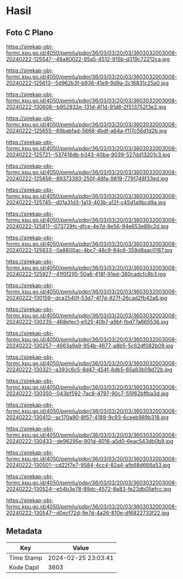 # Hasil

## Foto C Plano

https://sirekap-obj-formc.kpu.go.id/4050/pemilu/pdpr/36/03/03/20/03/3603032003008-20240222-125547--48a80022-95a5-4512-915b-d319c72212ca.jpg

https://sirekap-obj-formc.kpu.go.id/4050/pemilu/pdpr/36/03/03/20/03/3603032003008-20240222-125613--5d962b3f-b936-41e9-9d9a-2c16831c25a0.jpg

https://sirekap-obj-formc.kpu.go.id/4050/pemilu/pdpr/36/03/03/20/03/3603032003008-20240222-130608--b952932e-131d-4f1d-91d8-2f513752f3e2.jpg

https://sirekap-obj-formc.kpu.go.id/4050/pemilu/pdpr/36/03/03/20/03/3603032003008-20240222-125655--89babfad-5668-4bdf-a64a-f117c56d1d2b.jpg

https://sirekap-obj-formc.kpu.go.id/4050/pemilu/pdpr/36/03/03/20/03/3603032003008-20240222-125721--537416db-b343-40ba-9039-527dd13201c3.jpg

https://sirekap-obj-formc.kpu.go.id/4050/pemilu/pdpr/36/03/03/20/03/3603032003008-20240222-125856--89373393-250f-48fa-9819-7791748f33ed.jpg

https://sirekap-obj-formc.kpu.go.id/4050/pemilu/pdpr/36/03/03/20/03/3603032003008-20240222-125745--d01a31d3-1a13-403b-a12f-c45d1a9bcd9a.jpg

https://sirekap-obj-formc.kpu.go.id/4050/pemilu/pdpr/36/03/03/20/03/3603032003008-20240222-125811--073729fc-dfce-4e7d-9e56-94e653e89c2d.jpg

https://sirekap-obj-formc.kpu.go.id/4050/pemilu/pdpr/36/03/03/20/03/3603032003008-20240222-125833--0a8800ac-4bc7-48c9-84c6-359d8aac0187.jpg

https://sirekap-obj-formc.kpu.go.id/4050/pemilu/pdpr/36/03/03/20/03/3603032003008-20240222-125927--41f0f295-50a6-418f-91ed-380cadcfc8b3.jpg

https://sirekap-obj-formc.kpu.go.id/4050/pemilu/pdpr/36/03/03/20/03/3603032003008-20240222-130159--dca2540f-53d7-4f7d-827f-26cad2fb42a6.jpg

https://sirekap-obj-formc.kpu.go.id/4050/pemilu/pdpr/36/03/03/20/03/3603032003008-20240222-130235--468efec1-e525-40b7-a9bf-fbd77a665536.jpg

https://sirekap-obj-formc.kpu.go.id/4050/pemilu/pdpr/36/03/03/20/03/3603032003008-20240222-130257--4663a9a9-954b-4677-a8b5-5c62df082b09.jpg

https://sirekap-obj-formc.kpu.go.id/4050/pemilu/pdpr/36/03/03/20/03/3603032003008-20240222-130321--a393c6c5-8d47-454f-8db5-65a83b09d72b.jpg

https://sirekap-obj-formc.kpu.go.id/4050/pemilu/pdpr/36/03/03/20/03/3603032003008-20240222-130350--043bf592-7ac8-4797-90c7-55f62bffba3d.jpg

https://sirekap-obj-formc.kpu.go.id/4050/pemilu/pdpr/36/03/03/20/03/3603032003008-20240222-130412--ac170a90-8f57-4189-9c93-6ceeb989b318.jpg

https://sirekap-obj-formc.kpu.go.id/4050/pemilu/pdpr/36/03/03/20/03/3603032003008-20240222-130433--de96295e-901d-4016-a5d0-6eac543db0b9.jpg

https://sirekap-obj-formc.kpu.go.id/4050/pemilu/pdpr/36/03/03/20/03/3603032003008-20240222-130501--cd22f7e7-9584-4cc4-82a4-afb68d666a53.jpg

https://sirekap-obj-formc.kpu.go.id/4050/pemilu/pdpr/36/03/03/20/03/3603032003008-20240222-130524--e54b3e78-89dc-4572-8a83-fe23db05efcc.jpg

https://sirekap-obj-formc.kpu.go.id/4050/pemilu/pdpr/36/03/03/20/03/3603032003008-20240222-130547--d0ecf72d-9e7d-4a26-810e-df6822733f22.jpg


## Metadata

| Key        | Value               |
| ---------- | ------------------- |
| Time Stamp | 2024-02-25 23:03:41 |
| Kode Dapil | 3603                |



